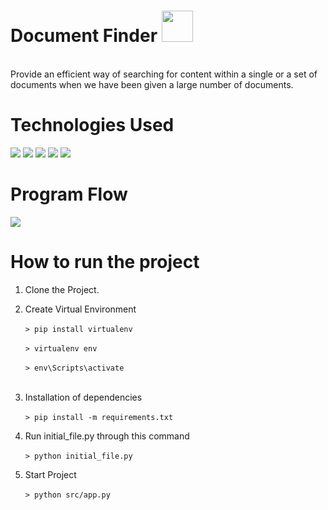 # Document Finder <img src=https://user-images.githubusercontent.com/82633814/219828376-ae4aa92f-4431-4af2-bab5-1ccb6aa58847.gif height="50px" width="50px">

<br>
Provide an efficient way of searching for content within a single or a set of documents when we have been given a large number of documents.


# Technologies Used
<p float = "left">
<img src="https://img.shields.io/badge/Flask-000000?style=for-the-badge&logo=flask&logoColor=white"/>
<img src="https://img.shields.io/badge/SQLite-07405E?style=for-the-badge&logo=sqlite&logoColor=white"/>  
<img src = "https://img.shields.io/badge/javascript-%23323330.svg?style=for-the-badge&logo=javascript&logoColor=%23F7DF1E"/>  
<img src="https://img.shields.io/badge/css3-%231572B6.svg?style=for-the-badge&logo=css3&logoColor=white" />
<img src="https://img.shields.io/badge/html5-%23E34F26.svg?style=for-the-badge&logo=html5&logoColor=white" />
 
</p>

# Program Flow

<img src="https://user-images.githubusercontent.com/82633814/219828833-4287e7bf-346f-4481-bf82-c89263b85a01.png">

# How to run the project
1. Clone the Project.
2. Create Virtual Environment
<br></br>
   ```> pip install virtualenv```
   <br></br>
   ```> virtualenv env```
   <br></br>
   ```> env\Scripts\activate```
 <br></br>  
 3. Installation of dependencies
 <br></br>
```> pip install -m requirements.txt```   

 4. Run initial_file.py through this command
 <br></br>
```> python initial_file.py```


 5. Start Project
 <br></br>
```> python src/app.py```
